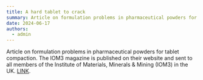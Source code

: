 ```yaml
---
title: A hard tablet to crack
summary: Article on formulation problems in pharmaceutical powders for tablet compaction. The IOM3 magazine is published on their website and sent to all members of the Institute of Materials, Minerals & Mining (IOM3) in the UK.
date: 2024-06-17
authors:
  - admin
---
```


Article on formulation problems in pharmaceutical powders for tablet compaction. The IOM3 magazine is published on their website and sent to all members of the Institute of Materials, Minerals & Mining (IOM3) in the UK. [LINK](https://www.iom3.org/resource/a-hard-tablet-to-crack.html).

